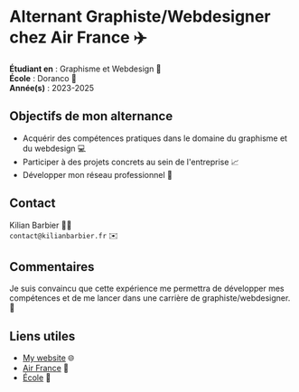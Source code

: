 # Alternant Graphiste/Webdesigner chez Air France ✈️

**Étudiant en** : Graphisme et Webdesign 🎨  
**École** : Doranco 🏫  
**Année(s)** : 2023-2025<br>

## Objectifs de mon alternance

* Acquérir des compétences pratiques dans le domaine du graphisme et du webdesign 💻
* Participer à des projets concrets au sein de l'entreprise 📈
* Développer mon réseau professionnel 🤝

## Contact

Kilian Barbier 👨‍💻  
```contact@kilianbarbier.fr``` ✉️

## Commentaires

Je suis convaincu que cette expérience me permettra de développer mes compétences et de me lancer dans une carrière de graphiste/webdesigner. 🚀

## Liens utiles
* [My website](https://kbarbier.fr) 🌐
* [Air France](https://www.airfrance.fr) 🛫
* [École](https://www.doranco.fr) 🏫
